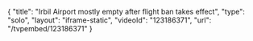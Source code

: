 {
    "title": "Irbil Airport mostly empty after flight ban takes effect",
    "type": "solo",
    "layout": "iframe-static",
    "videoId": "123186371",
    "url": "\/tvpembed\/123186371"
}